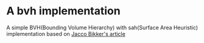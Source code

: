 # A bvh implementation

A simple BVH(Bounding Volume Hierarchy) with sah(Surface Area Heuristic) implementation based on [Jacco Bikker's article](https://jacco.ompf2.com/2022/04/13/how-to-build-a-bvh-part-1-basics/)

